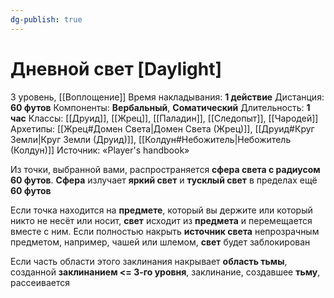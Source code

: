 ```yaml
---
dg-publish: true
---
```

# Дневной свет [Daylight]
3 уровень, [[Воплощение]]
Время накладывания: **1 действие**
Дистанция: **60 футов**
Компоненты: **Вербальный**, **Соматический**
Длительность: **1 час**
Классы: [[Друид]], [[Жрец]], [[Паладин]], [[Следопыт]], [[Чародей]]
Архетипы: [[Жрец#Домен Света|Домен Света (Жрец)]], [[Друид#Круг Земли|Круг Земли (Друид)]], [[Колдун#Небожитель|Небожитель (Колдун)]]
Источник: «Player's handbook»

Из точки, выбранной вами, распространяется **сфера света с радиусом 60 футов**. **Сфера** излучает **яркий свет** и **тусклый свет** в пределах ещё **60 футов**

Если точка находится на **предмете**, который вы держите или который никто не несёт или носит, **свет** исходит из **предмета** и перемещается вместе с ним. Если полностью накрыть **источник света** непрозрачным предметом, например, чашей или шлемом, **свет** будет заблокирован

Если часть области этого заклинания накрывает **область тьмы**, созданной **заклинанием <= 3-го уровня**, заклинание, создавшее **тьму**, рассеивается